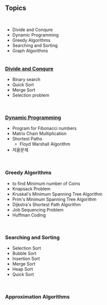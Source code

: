 ## Topics
<br>

- Divide and Conqure
- Dynamic Programming 
- Greedy Algorithms
- Searching and Sorting
- Graph Algorithms
<br><br>

### <a href='/devideAndConqure.md'>Divide and Conqure</a>
- Binary search
- Quick Sort
- Merge Sort 
- Selection problem 
<br>

### <a href='/dynamicProgramming.md'>Dynamic Programming</a>
- Program for Fibonacci numbers
- Matrix Chain Multiplication
- Shortest Paths
    - Floyd Warshall Algorithm
- 저울문제 
<br>

### Greedy Algorithms
- to find Minimum number of Coins
- Knapsack Problem
- Kruskal's Minimum Spanning Tree Algorithm
- Prim's Minimum Spanning Tree Algorithm
- Dijkstra's Shortest Path Algorithm
- Job Sequencing Problem
- Huffman Coding
<br>

### Searching and Sorting
- Selection Sort
- Bubble Sort
- Insertion Sort
- Merge Sort
- Heap Sort 
- Quick Sort
<br>

### Approximation Algorithms
